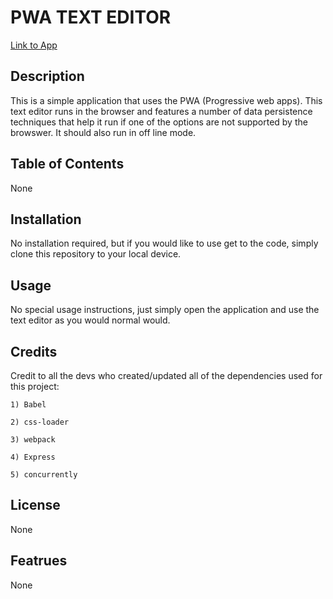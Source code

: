 # PWA TEXT EDITOR

[Link to App](https://pwa-text-editor-brett-c.onrender.com/)

## Description

This is a simple application that uses the PWA (Progressive web apps). This text editor runs in the browser and features a number of data persistence techniques that help it run if one of the options are not supported by the browswer. It should also run in off line mode.

## Table of Contents

None

## Installation

No installation required, but if you would like to use get to the code, simply clone this repository to your local device. 

## Usage

No special usage instructions, just simply open the application and use the text editor as you would normal would. 

## Credits

Credit to all the devs who created/updated all of the dependencies used for this project:

    1) Babel

    2) css-loader

    3) webpack

    4) Express

    5) concurrently

## License

None

## Featrues

None